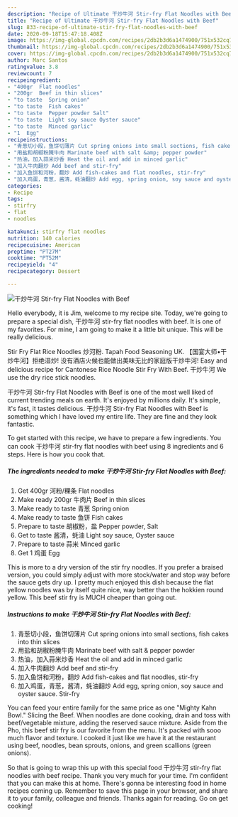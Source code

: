 ```yaml
---
description: "Recipe of Ultimate 干炒牛河 Stir-fry Flat Noodles with Beef"
title: "Recipe of Ultimate 干炒牛河 Stir-fry Flat Noodles with Beef"
slug: 833-recipe-of-ultimate-stir-fry-flat-noodles-with-beef
date: 2020-09-18T15:47:18.408Z
image: https://img-global.cpcdn.com/recipes/2db2b3d6a1474900/751x532cq70/干炒牛河-stir-fry-flat-noodles-with-beef-recipe-main-photo.jpg
thumbnail: https://img-global.cpcdn.com/recipes/2db2b3d6a1474900/751x532cq70/干炒牛河-stir-fry-flat-noodles-with-beef-recipe-main-photo.jpg
cover: https://img-global.cpcdn.com/recipes/2db2b3d6a1474900/751x532cq70/干炒牛河-stir-fry-flat-noodles-with-beef-recipe-main-photo.jpg
author: Marc Santos
ratingvalue: 3.8
reviewcount: 7
recipeingredient:
- "400gr  Flat noodles"
- "200gr  Beef in thin slices"
- "to taste  Spring onion"
- "to taste  Fish cakes"
- "to taste  Pepper powder Salt"
- "to taste  Light soy sauce Oyster sauce"
- "to taste  Minced garlic"
- "1  Egg"
recipeinstructions:
- "青葱切小段，鱼饼切薄片 Cut spring onions into small sections, fish cakes into thin slices"
- "用盐和胡椒粉腌牛肉 Marinate beef with salt &amp; pepper powder"
- "热油，加入蒜米炒香 Heat the oil and add in minced garlic"
- "加入牛肉翻炒 Add beef and stir-fry"
- "加入鱼饼和河粉，翻炒 Add fish-cakes and flat noodles, stir-fry"
- "加入鸡蛋，青葱，酱清，蚝油翻炒 Add egg, spring onion, soy sauce and oyster sauce. Stir-fry"
categories:
- Recipe
tags:
- stirfry
- flat
- noodles

katakunci: stirfry flat noodles 
nutrition: 140 calories
recipecuisine: American
preptime: "PT27M"
cooktime: "PT52M"
recipeyield: "4"
recipecategory: Dessert

---
```



![干炒牛河 Stir-fry Flat Noodles with Beef](https://img-global.cpcdn.com/recipes/2db2b3d6a1474900/751x532cq70/干炒牛河-stir-fry-flat-noodles-with-beef-recipe-main-photo.jpg)

Hello everybody, it is Jim, welcome to my recipe site. Today, we're going to prepare a special dish, 干炒牛河 stir-fry flat noodles with beef. It is one of my favorites. For mine, I am going to make it a little bit unique. This will be really delicious.

Stir Fry Flat Rice Noodles 炒河粉. Tapah Food Seasoning UK. 【国宴大师•干炒牛河】拒绝湿炒! 没有酒店火候也能做出美味无比的家庭版干炒牛河! Easy and delicious recipe for Cantonese Rice Noodle Stir Fry With Beef. 干炒牛河 We use the dry rice stick noodles.

干炒牛河 Stir-fry Flat Noodles with Beef is one of the most well liked of current trending meals on earth. It's enjoyed by millions daily. It's simple, it's fast, it tastes delicious. 干炒牛河 Stir-fry Flat Noodles with Beef is something which I have loved my entire life. They are fine and they look fantastic.


To get started with this recipe, we have to prepare a few ingredients. You can cook 干炒牛河 stir-fry flat noodles with beef using 8 ingredients and 6 steps. Here is how you cook that.

<!--inarticleads1-->

##### The ingredients needed to make 干炒牛河 Stir-fry Flat Noodles with Beef:

1. Get 400gr 河粉/粿条 Flat noodles
1. Make ready 200gr 牛肉片 Beef in thin slices
1. Make ready to taste 青葱 Spring onion
1. Make ready to taste 鱼饼 Fish cakes
1. Prepare to taste 胡椒粉，盐 Pepper powder, Salt
1. Get to taste 酱清，蚝油 Light soy sauce, Oyster sauce
1. Prepare to taste 蒜米 Minced garlic
1. Get 1 鸡蛋 Egg


This is more to a dry version of the stir fry noodles. If you prefer a braised version, you could simply adjust with more stock/water and stop way before the sauce gets dry up. I pretty much enjoyed this dish because the flat yellow noodles was by itself quite nice, way better than the hokkien round yellow. This beef stir fry is MUCH cheaper than going out. 

<!--inarticleads2-->

##### Instructions to make 干炒牛河 Stir-fry Flat Noodles with Beef:

1. 青葱切小段，鱼饼切薄片 Cut spring onions into small sections, fish cakes into thin slices
1. 用盐和胡椒粉腌牛肉 Marinate beef with salt &amp; pepper powder
1. 热油，加入蒜米炒香 Heat the oil and add in minced garlic
1. 加入牛肉翻炒 Add beef and stir-fry
1. 加入鱼饼和河粉，翻炒 Add fish-cakes and flat noodles, stir-fry
1. 加入鸡蛋，青葱，酱清，蚝油翻炒 Add egg, spring onion, soy sauce and oyster sauce. Stir-fry


You can feed your entire family for the same price as one &#34;Mighty Kahn Bowl.&#34; Slicing the Beef. When noodles are done cooking, drain and toss with beef/vegetable mixture, adding the reserved sauce mixture. Aside from the Pho, this beef stir fry is our favorite from the menu. It&#39;s packed with sooo much flavor and texture. I cooked it just like we have it at the restaurant using beef, noodles, bean sprouts, onions, and green scallions (green onions). 

So that is going to wrap this up with this special food 干炒牛河 stir-fry flat noodles with beef recipe. Thank you very much for your time. I'm confident that you can make this at home. There's gonna be interesting food in home recipes coming up. Remember to save this page in your browser, and share it to your family, colleague and friends. Thanks again for reading. Go on get cooking!
